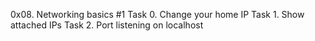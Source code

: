 0x08. Networking basics #1
Task 0. Change your home IP
Task 1. Show attached IPs
Task 2. Port listening on localhost
